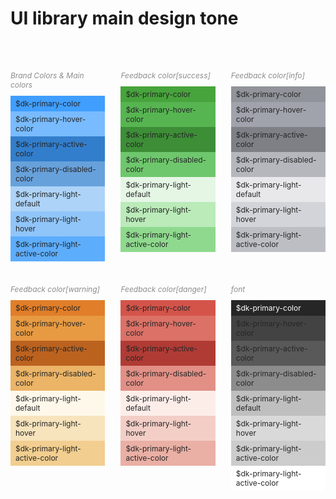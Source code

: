 # UI library main design tone

 <div class='body_UI_ku'>
  <div class="body_UI_ku_list">
    <h6>Brand Colors & Main colors</h6>
    <div style='background:#409eff;'>
      $dk-primary-color
    </div>
    <div style='background:#79bbff;'>
      $dk-primary-hover-color
    </div>
    <div style='background:#337ecc;'>
      $dk-primary-active-color
    </div>
    <div style='background:#67a1db;'>
      $dk-primary-disabled-color
    </div>
    <div style='background:#add3f8;'>
      $dk-primary-light-default
    </div>
    <div style='background:#90c5fa;'>
      $dk-primary-light-hover
    </div>
    <div style='background:#5dadfd;'>
      $dk-primary-light-active-color
    </div>
  </div>
  <div class="body_UI_ku_list">
    <h6>Feedback color[success]</h6>
    <div style='background:#47A43C;'>
      $dk-primary-color
    </div>
    <div style='background:#56B551;'>
      $dk-primary-hover-color
    </div>
     <div style='background:#3D8E37;'>
      $dk-primary-active-color
    </div>
    <div style='background:#6EC76C;'>
      $dk-primary-disabled-color
    </div>
    <div style='background:#E5F6E5;'>
      $dk-primary-light-default
    </div>
    <div style='background:#BAEBB9;'>
      $dk-primary-light-hover
    </div>
    <div style='background:#8FD98E;'>
      $dk-primary-light-active-color
    </div>
  </div>
  <div class="body_UI_ku_list">
    <h6>Feedback color[info]</h6>
    <div style='background:#909399;'>
      $dk-primary-color
    </div>
    <div style='background:#A0A3AC;'>
      $dk-primary-hover-color
    </div>
     <div style='background:#7E8086;'>
      $dk-primary-active-color
    </div>
    <div style='background:#B5B7BD;'>
      $dk-primary-disabled-color
    </div>
    <div style='background:#E8E8EA;'>
      $dk-primary-light-default
    </div>
    <div style='background:#D3D4D9;'>
      $dk-primary-light-hover
    </div>
    <div style='background:#BCBEC4;'>
      $dk-primary-light-active-color
    </div>
  </div>
  <div class="body_UI_ku_list">
    <h6>Feedback color[warning]</h6>
    <div style='background:#E17E29;'>
      $dk-primary-color
    </div>
    <div style='background:#E79A42;'>
      $dk-primary-hover-color
    </div>
     <div style='background:#BB621F;'>
      $dk-primary-active-color
    </div>
    <div style='background:#EBB467;'>
      $dk-primary-disabled-color
    </div>
    <div style='background:#FEF8EA;'>
      $dk-primary-light-default
    </div>
    <div style='background:#F7E3BC;'>
      $dk-primary-light-hover
    </div>
    <div style='background:#F2CE90;'>
      $dk-primary-light-active-color
    </div>
  </div>
  <div class="body_UI_ku_list">
    <h6>Feedback color[danger]</h6>
    <div style='background:#D4544A;'>
      $dk-primary-color
    </div>
    <div style='background:#DB7167;'>
      $dk-primary-hover-color
    </div>
     <div style='background:#B03B35;'>
      $dk-primary-active-color
    </div>
    <div style='background:#E29086;'>
      $dk-primary-disabled-color
    </div>
    <div style='background:#FCEDE9;'>
      $dk-primary-light-default
    </div>
    <div style='background:#F3CEC6;'>
      $dk-primary-light-hover
    </div>
    <div style='background:#EAAFA5;'>
      $dk-primary-light-active-color
    </div>
  </div>
  <div class="body_UI_ku_list">
    <h6>font</h6>
    <div style='background:#262626;color:#fff;'>
      $dk-primary-color
    </div>
    <div style='background:#434343;'>
      $dk-primary-hover-color
    </div>
     <div style='background:#595959;'>
      $dk-primary-active-color
    </div>
    <div style='background:#8C8C8C;'>
      $dk-primary-disabled-color
    </div>
    <div style='background:#BFBFBF;'>
      $dk-primary-light-default
    </div>
    <div style='background:#D9D9D9;'>
      $dk-primary-light-hover
    </div>
    <div style='background:#CCCCCC;'>
      $dk-primary-light-active-color
    </div>
    <div style='background:#ffffff;'>
      $dk-primary-light-active-color
    </div>
  </div>
</div>


<style>
.body_UI_ku{
  width:100%;
  margin-top:50px;
  display: flex;
  flex-direction: row;
  flex-wrap: wrap;
  justify-content: space-between;
}
.body_UI_ku h6{
  margin-bottom:10px;
  color:#8C8C8C;
}
.body_UI_ku div{
  font-size:12px;
}
.body_UI_ku .body_UI_ku_list{
  width:30%;
  margin-bottom:20px;
  color:#262626;
}
.body_UI_ku .body_UI_ku_list div{
  padding:5px 8px;
  box-sizing: border-box;
}
</style>